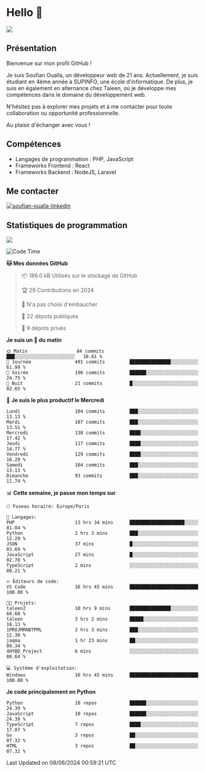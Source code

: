 # Hello 👋

![](https://komarev.com/ghpvc/?username=OSoufian&color=1a1b27)

## Présentation

Bienvenue sur mon profil GitHub !

Je suis Soufian Oualla, un développeur web de 21 ans. Actuellement, je suis étudiant en 4ème année à SUPINFO, une école d'informatique. De plus, je suis en également en alternance chez Taleen, où je développe mes compétences dans le domaine du développement web.

N'hésitez pas à explorer mes projets et à me contacter pour toute collaboration ou opportunité professionnelle.

Au plaisir d'échanger avec vous !

## Compétences

- Langages de programmation : PHP, JavaScript
- Frameworks Frontend : React
- Frameworks Backend : NodeJS, Laravel

## Me contacter

<p>
<a href="https://www.linkedin.com/in/soufian-oualla/" target="_blank"><img align="center" src="https://img.shields.io/badge/-LinkedIn-0077B5?style=for-the-badge&logo=Linkedin&logoColor=white" alt="soufian-oualla-linkedin"/></a>

## Statistiques de programmation

<a href="https://github-readme-stats.vercel.app/api/top-langs/?username=OSoufian&layout=compact">
  <img align="center" src="https://github-readme-stats.vercel.app/api/top-langs/?username=OSoufian&layout=compact"/>
</a>

<br />

<!--START_SECTION:waka-->
![Code Time](http://img.shields.io/badge/Code%20Time-46%20hrs%2048%20mins-blue)

**🐱 Mes données GitHub** 

> 📦 186.0 kB Utilisés sur le stockage de GitHub 
 > 
> 🏆 29 Contributions en 2024
 > 
> 🚫 N'a pas choisi d'embaucher
 > 
> 📜 22 dépots publiques 
 > 
> 🔑 9 dépots privés 
 > 
**Je suis un 🐤 du matin** 

```text
🌞 Matin                  84 commits          ███░░░░░░░░░░░░░░░░░░░░░░   10.61 % 
🌆 Journée                491 commits         ███████████████░░░░░░░░░░   61.99 % 
🌃 Soirée                 196 commits         ██████░░░░░░░░░░░░░░░░░░░   24.75 % 
🌙 Nuit                   21 commits          █░░░░░░░░░░░░░░░░░░░░░░░░   02.65 % 
```
📅 **Je suis le plus productif le Mercredi** 

```text
Lundi                    104 commits         ███░░░░░░░░░░░░░░░░░░░░░░   13.13 % 
Mardi                    107 commits         ███░░░░░░░░░░░░░░░░░░░░░░   13.51 % 
Mercredi                 138 commits         ████░░░░░░░░░░░░░░░░░░░░░   17.42 % 
Jeudi                    117 commits         ████░░░░░░░░░░░░░░░░░░░░░   14.77 % 
Vendredi                 129 commits         ████░░░░░░░░░░░░░░░░░░░░░   16.29 % 
Samedi                   104 commits         ███░░░░░░░░░░░░░░░░░░░░░░   13.13 % 
Dimanche                 93 commits          ███░░░░░░░░░░░░░░░░░░░░░░   11.74 % 
```


📊 **Cette semaine, je passe mon temps sur** 

```text
🕑︎ Fuseau horaire: Europe/Paris

💬 Langages: 
PHP                      13 hrs 34 mins      ████████████████████░░░░░   81.04 % 
Python                   2 hrs 3 mins        ███░░░░░░░░░░░░░░░░░░░░░░   12.29 % 
JSON                     37 mins             █░░░░░░░░░░░░░░░░░░░░░░░░   03.69 % 
JavaScript               27 mins             █░░░░░░░░░░░░░░░░░░░░░░░░   02.70 % 
TypeScript               2 mins              ░░░░░░░░░░░░░░░░░░░░░░░░░   00.21 % 

🔥 Éditeurs de code: 
VS Code                  16 hrs 45 mins      █████████████████████████   100.00 % 

🐱‍💻 Projets: 
taleen2                  10 hrs 9 mins       ███████████████░░░░░░░░░░   60.60 % 
taleen                   3 hrs 2 mins        █████░░░░░░░░░░░░░░░░░░░░   18.13 % 
1PROJMRNBTPML            2 hrs 3 mins        ███░░░░░░░░░░░░░░░░░░░░░░   12.30 % 
jaqma                    1 hr 23 mins        ██░░░░░░░░░░░░░░░░░░░░░░░   08.34 % 
4HYBD_Project            6 mins              ░░░░░░░░░░░░░░░░░░░░░░░░░   00.64 % 

💻 Système d'exploitation: 
Windows                  16 hrs 45 mins      █████████████████████████   100.00 % 
```

**Je code principalement en Python** 

```text
Python                   10 repos            ██████░░░░░░░░░░░░░░░░░░░   24.39 % 
JavaScript               10 repos            ██████░░░░░░░░░░░░░░░░░░░   24.39 % 
TypeScript               7 repos             ████░░░░░░░░░░░░░░░░░░░░░   17.07 % 
Go                       3 repos             ██░░░░░░░░░░░░░░░░░░░░░░░   07.32 % 
HTML                     3 repos             ██░░░░░░░░░░░░░░░░░░░░░░░   07.32 % 
```




 Last Updated on 08/06/2024 00:59:21 UTC
<!--END_SECTION:waka-->